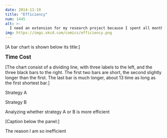 ```yaml
---
date: 2014-11-10
title: "Efficiency"
num: 1445
alt: >-
  I need an extension for my research project because I spent all month trying to figure out whether learning Dvorak would help me type it faster.
img: https://imgs.xkcd.com/comics/efficiency.png
---
```

[A bar chart is shown below its title:]

<big>**Time Cost**</big>

[The chart consist of a dividing line, with three labels to the left, and the three black bars to the right. The first two bars are short, the second slightly longer than the first. The last bar is much longer, about 13 time as long as the first shortest bar.]

Strategy A

Strategy B

Analyzing whether strategy A or B is more efficient

[Caption below the panel:]

The reason I am so inefficient